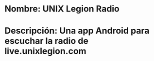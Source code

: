 # Nombre: UNIX Legion Radio
# Descripción: Una app Android para escuchar la radio de live.unixlegion.com

